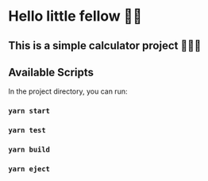 # Hello little fellow 👋🏼

## This is a simple calculator project 🤷🏻‍♂️

## Available Scripts

In the project directory, you can run:

### `yarn start`

### `yarn test`

### `yarn build`

### `yarn eject`


